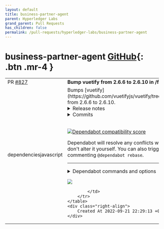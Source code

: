```yaml
---
layout: default
title: business-partner-agent
parent: Hyperledger Labs
grand_parent: Pull Requests
has_children: false
permalink: /pull-requests/hyperledger-labs/business-partner-agent
---
```


# business-partner-agent <span class="fs-3 right-align">[GitHub](https://github.com/hyperledger-labs/business-partner-agent){: .btn .mr-4 }</span>


<div>
    <table>
        <tr>
            <td>
                PR <a href="https://github.com/hyperledger-labs/business-partner-agent/pull/827" class=".btn">#827</a>
            </td>
            <td>
                <b>
                    Bump vuetify from 2.6.6 to 2.6.10 in /frontend
                </b>
            </td>
        </tr>
        <tr>
            <td>
                <span class="chip">dependencies</span><span class="chip">javascript</span>
            </td>
            <td>
                Bumps [vuetify](https://github.com/vuetifyjs/vuetify/tree/HEAD/packages/vuetify) from 2.6.6 to 2.6.10.
<details>
<summary>Release notes</summary>
<p><em>Sourced from <a href="https://github.com/vuetifyjs/vuetify/releases">vuetify's releases</a>.</em></p>
<blockquote>
<h2>v2.6.10</h2>
<h3>:wrench: Bug Fixes</h3>
<ul>
<li><strong>VCalendar:</strong> prevent XSS from eventName function (<a href="https://github.com/vuetifyjs/vuetify/commit/ade1434927f55a0eccf3d54f900f24c5fa85a176">ade1434</a>), closes <a href="https://github-redirect.dependabot.com/vuetifyjs/vuetify/issues/15757">#15757</a></li>
<li><strong>VDialog:</strong> don't try to focus <code>tabindex=&quot;-1&quot;</code> or hidden inputs (<a href="https://github.com/vuetifyjs/vuetify/commit/89e3850c5478c7bf0ae6081a95f6d2b39e690e8f">89e3850</a>), closes <a href="https://github-redirect.dependabot.com/vuetifyjs/vuetify/issues/15745">#15745</a></li>
<li><strong>VMenu:</strong> disable activatorFixed when attach is enabled (<a href="https://github-redirect.dependabot.com/vuetifyjs/vuetify/issues/15709">#15709</a>) (<a href="https://github.com/vuetifyjs/vuetify/commit/464529a0358704c27463b660eead65925adf0f6d">464529a</a>), closes <a href="https://github-redirect.dependabot.com/vuetifyjs/vuetify/issues/14922">#14922</a></li>
<li><strong>VTextField:</strong> only show clear icon on hover or when focused (<a href="https://github.com/vuetifyjs/vuetify/commit/7a51ad0140dd17f9d718f6ceb84226d305c2c379">7a51ad0</a>)</li>
<li><strong>VTextField:</strong> prevent tabbing to clear button (<a href="https://github.com/vuetifyjs/vuetify/commit/f8ee680b1d78182852822fd12b63dd00a5803f40">f8ee680</a>), closes <a href="https://github-redirect.dependabot.com/vuetifyjs/vuetify/issues/11202">#11202</a></li>
<li><strong>web-types:</strong> add support for VDataTable pattern slots (<a href="https://github-redirect.dependabot.com/vuetifyjs/vuetify/issues/15694">#15694</a>) (<a href="https://github.com/vuetifyjs/vuetify/commit/ac45c98983717d5ee42c4e85de1deccbd698cc83">ac45c98</a>)</li>
</ul>
<h3>:microscope: Code Refactoring</h3>
<ul>
<li><strong>VSelect:</strong> render highlight with vnodes instead of innerHTML (<a href="https://github.com/vuetifyjs/vuetify/commit/4468e3c442284b512729e7b89768fd8762c2e9c1">4468e3c</a>)</li>
</ul>
<h3>BREAKING CHANGES</h3>
<ul>
<li><strong>VCalendar:</strong> <code>eventName</code> function can no longer render arbitrary HTML, convert to VNodes instead.
<code>eventSummary</code> can no longer be used with v-html, replace with <code>&lt;component :is=&quot;{ render: eventSummary }&quot; /&gt;</code></li>
</ul>
<h2>v2.6.9</h2>
<h3>:wrench: Bug Fixes</h3>
<ul>
<li><strong>VCalendar:</strong> add aria roles to monthly calendar (<a href="https://github-redirect.dependabot.com/vuetifyjs/vuetify/issues/14640">#14640</a>) (<a href="https://github.com/vuetifyjs/vuetify/commit/2cd34b4d29ee08b40d9b93e03ee38f50cb4a2a7f">2cd34b4</a>), closes <a href="https://github-redirect.dependabot.com/vuetifyjs/vuetify/issues/14604">#14604</a></li>
<li><strong>VCalendar:</strong> forward all bound events to internal elements (<a href="https://github-redirect.dependabot.com/vuetifyjs/vuetify/issues/15592">#15592</a>) (<a href="https://github.com/vuetifyjs/vuetify/commit/299330cc64b9a3590822062dbba6f1028f6207d3">299330c</a>)</li>
<li><strong>VCarousel:</strong> add keys to delimiter buttons (<a href="https://github-redirect.dependabot.com/vuetifyjs/vuetify/issues/15459">#15459</a>) (<a href="https://github.com/vuetifyjs/vuetify/commit/8d3895bc0efd57bb2e5cc6bbf54c2b700e915be7">8d3895b</a>)</li>
<li><strong>VPagination:</strong> ignore invalid length values (<a href="https://github.com/vuetifyjs/vuetify/commit/f3f8d15e9c701c83ab12945ea105fe259aa87b7a">f3f8d15</a>), closes <a href="https://github-redirect.dependabot.com/vuetifyjs/vuetify/issues/15499">#15499</a></li>
<li><strong>VRadio:</strong> change icon color when disabled (<a href="https://github.com/vuetifyjs/vuetify/commit/0cc43e293c0f64e12b210a543e2c71cf084f1ebc">0cc43e2</a>)</li>
<li><strong>VSwitch:</strong> only affect control opacity when disabled (<a href="https://github.com/vuetifyjs/vuetify/commit/1e0a4ad5cde6f4353a52ee5f5dc3731a602038f0">1e0a4ad</a>)</li>
</ul>
<h2>v2.6.8</h2>
<h3>:wrench: Bug Fixes</h3>
<ul>
<li><strong>VDataTable:</strong> display header text instead of value in group headers (<a href="https://github.com/vuetifyjs/vuetify/commit/100053fbd229edbab5f64287fe35ca203a24c4ce">100053f</a>), closes <a href="https://github-redirect.dependabot.com/vuetifyjs/vuetify/issues/11516">#11516</a></li>
<li><strong>VItemGroup:</strong> use valueComparator when updating value (<a href="https://github-redirect.dependabot.com/vuetifyjs/vuetify/issues/15395">#15395</a>) (<a href="https://github.com/vuetifyjs/vuetify/commit/8bedb7c05e7b4282ea71202cf9ffe562d31fe0f1">8bedb7c</a>), closes <a href="https://github-redirect.dependabot.com/vuetifyjs/vuetify/issues/15394">#15394</a></li>
<li><strong>VSimpleCheckbox:</strong> directly specify ripple directive definition (<a href="https://github.com/vuetifyjs/vuetify/commit/00a9668d7a58bfd1ea3674e48cca2dc8336bbffc">00a9668</a>), closes <a href="https://github-redirect.dependabot.com/vuetifyjs/vuetify/issues/12224">#12224</a></li>
</ul>
<h2>v2.6.7</h2>
<h3>:wrench: Bug Fixes</h3>
<ul>
<li><strong>styles:</strong> resolve css validation errors (<a href="https://github.com/vuetifyjs/vuetify/commit/621f273bc1608038184255f57b10671dab2a031d">621f273</a>), closes <a href="https://github-redirect.dependabot.com/vuetifyjs/vuetify/issues/15320">#15320</a></li>
<li><strong>VDialog:</strong> focus on internal content when shown (<a href="https://github-redirect.dependabot.com/vuetifyjs/vuetify/issues/14584">#14584</a>) (<a href="https://github.com/vuetifyjs/vuetify/commit/ffbaae129d36e40bb2926914f2960b09370befb2">ffbaae1</a>), closes <a href="https://github-redirect.dependabot.com/vuetifyjs/vuetify/issues/14581">#14581</a></li>
<li><strong>VInput:</strong> allow text selection in disabled inputs (<a href="https://github-redirect.dependabot.com/vuetifyjs/vuetify/issues/14465">#14465</a>) (<a href="https://github.com/vuetifyjs/vuetify/commit/760490da75fc531fca9edcd4ef308f2698ba02aa">760490d</a>), closes <a href="https://github-redirect.dependabot.com/vuetifyjs/vuetify/issues/14238">#14238</a></li>
<li><strong>VList:</strong> don't trigger keyboard events on disabled items (<a href="https://github-redirect.dependabot.com/vuetifyjs/vuetify/issues/15339">#15339</a>) (<a href="https://github.com/vuetifyjs/vuetify/commit/817df79726167fc547a86f1d7c0017080aa1a7e5">817df79</a>), closes <a href="https://github-redirect.dependabot.com/vuetifyjs/vuetify/issues/15322">#15322</a></li>
<li><strong>VOtpInput:</strong> support paste and autofill on mobile (<a href="https://github.com/vuetifyjs/vuetify/commit/8c67ed8cf96334a86c6f087b7abfa845992098a2">8c67ed8</a>), closes <a href="https://github-redirect.dependabot.com/vuetifyjs/vuetify/issues/14801">#14801</a></li>
<li><strong>VRadio:</strong> use correct disabled color for icons (<a href="https://github.com/vuetifyjs/vuetify/commit/31157988d61373af86c015e9e77ed7806b54b658">3115798</a>)</li>
<li><strong>VSelect:</strong> allow keyboard selection of items with value 0 (<a href="https://github.com/vuetifyjs/vuetify/commit/969aba42229275bd1d703d8c51890674105ac6c2">969aba4</a>), closes <a href="https://github-redirect.dependabot.com/vuetifyjs/vuetify/issues/15166">#15166</a></li>
<li><strong>VTabs:</strong> use ResizeObserver if available (<a href="https://github.com/vuetifyjs/vuetify/commit/ff519c6121cc995069caba9b232c216633d6f801">ff519c6</a>), closes <a href="https://github-redirect.dependabot.com/vuetifyjs/vuetify/issues/4733">#4733</a> <a href="https://github-redirect.dependabot.com/vuetifyjs/vuetify/issues/10455">#10455</a> <a href="https://github-redirect.dependabot.com/vuetifyjs/vuetify/issues/12783">#12783</a> <a href="https://github-redirect.dependabot.com/vuetifyjs/vuetify/issues/14195">#14195</a> <a href="https://github-redirect.dependabot.com/vuetifyjs/vuetify/issues/15316">#15316</a></li>
<li><strong>VTimeline:</strong> disable arrow shadow on clickable cards (<a href="https://github.com/vuetifyjs/vuetify/commit/27ba2c9b7663ce70a35556a3c4336fec44f87605">27ba2c9</a>), closes <a href="https://github-redirect.dependabot.com/vuetifyjs/vuetify/issues/14193">#14193</a></li>
</ul>
</blockquote>
</details>
<details>
<summary>Commits</summary>
<ul>
<li><a href="https://github.com/vuetifyjs/vuetify/commit/fdfb6fc34d797d2798ae73b049f34e5098793caa"><code>fdfb6fc</code></a> chore(release): publish v2.6.10</li>
<li><a href="https://github.com/vuetifyjs/vuetify/commit/cd193e41e4041ca0786f5dbcda454e94dd7bddb9"><code>cd193e4</code></a> fix(VSelectList): correct mask class</li>
<li><a href="https://github.com/vuetifyjs/vuetify/commit/89e3850c5478c7bf0ae6081a95f6d2b39e690e8f"><code>89e3850</code></a> fix(VDialog): don't try to focus tabindex=&quot;-1&quot; or hidden inputs</li>
<li><a href="https://github.com/vuetifyjs/vuetify/commit/4468e3c442284b512729e7b89768fd8762c2e9c1"><code>4468e3c</code></a> refactor(VSelect): render highlight with vnodes instead of innerHTML</li>
<li><a href="https://github.com/vuetifyjs/vuetify/commit/ade1434927f55a0eccf3d54f900f24c5fa85a176"><code>ade1434</code></a> fix(VCalendar): prevent XSS from eventName function</li>
<li><a href="https://github.com/vuetifyjs/vuetify/commit/464529a0358704c27463b660eead65925adf0f6d"><code>464529a</code></a> fix(VMenu): disabled activatorFixed when attach is enabled (<a href="https://github.com/vuetifyjs/vuetify/tree/HEAD/packages/vuetify/issues/15709">#15709</a>)</li>
<li><a href="https://github.com/vuetifyjs/vuetify/commit/7a51ad0140dd17f9d718f6ceb84226d305c2c379"><code>7a51ad0</code></a> fix(VTextField): only show clear icon on hover or when focused</li>
<li><a href="https://github.com/vuetifyjs/vuetify/commit/f8ee680b1d78182852822fd12b63dd00a5803f40"><code>f8ee680</code></a> fix(VTextField): prevent tabbing to clear button</li>
<li><a href="https://github.com/vuetifyjs/vuetify/commit/170c7d14964d410deb70e6c4604fe6cef0608727"><code>170c7d1</code></a> chore(release): publish v2.6.9</li>
<li><a href="https://github.com/vuetifyjs/vuetify/commit/2cd34b4d29ee08b40d9b93e03ee38f50cb4a2a7f"><code>2cd34b4</code></a> fix(VCalendar): add aria roles to monthly calendar (<a href="https://github.com/vuetifyjs/vuetify/tree/HEAD/packages/vuetify/issues/14640">#14640</a>)</li>
<li>Additional commits viewable in <a href="https://github.com/vuetifyjs/vuetify/commits/v2.6.10/packages/vuetify">compare view</a></li>
</ul>
</details>
<br />


[![Dependabot compatibility score](https://dependabot-badges.githubapp.com/badges/compatibility_score?dependency-name=vuetify&package-manager=npm_and_yarn&previous-version=2.6.6&new-version=2.6.10)](https://docs.github.com/en/github/managing-security-vulnerabilities/about-dependabot-security-updates#about-compatibility-scores)

Dependabot will resolve any conflicts with this PR as long as you don't alter it yourself. You can also trigger a rebase manually by commenting `@dependabot rebase`.

[//]: # (dependabot-automerge-start)
[//]: # (dependabot-automerge-end)

---

<details>
<summary>Dependabot commands and options</summary>
<br />

You can trigger Dependabot actions by commenting on this PR:
- `@dependabot rebase` will rebase this PR
- `@dependabot recreate` will recreate this PR, overwriting any edits that have been made to it
- `@dependabot merge` will merge this PR after your CI passes on it
- `@dependabot squash and merge` will squash and merge this PR after your CI passes on it
- `@dependabot cancel merge` will cancel a previously requested merge and block automerging
- `@dependabot reopen` will reopen this PR if it is closed
- `@dependabot close` will close this PR and stop Dependabot recreating it. You can achieve the same result by closing it manually
- `@dependabot ignore this major version` will close this PR and stop Dependabot creating any more for this major version (unless you reopen the PR or upgrade to it yourself)
- `@dependabot ignore this minor version` will close this PR and stop Dependabot creating any more for this minor version (unless you reopen the PR or upgrade to it yourself)
- `@dependabot ignore this dependency` will close this PR and stop Dependabot creating any more for this dependency (unless you reopen the PR or upgrade to it yourself)
You can disable automated security fix PRs for this repo from the [Security Alerts page](https://github.com/hyperledger-labs/business-partner-agent/network/alerts).

</details>

<a href="https://gitpod.io/#https://github.com/hyperledger-labs/business-partner-agent/pull/827"><img src="https://gitpod.io/button/open-in-gitpod.svg"/></a>


            </td>
        </tr>
    </table>
    <div class="right-align">
        Created At 2022-09-21 22:29:13 +0000 UTC
    </div>
</div>

